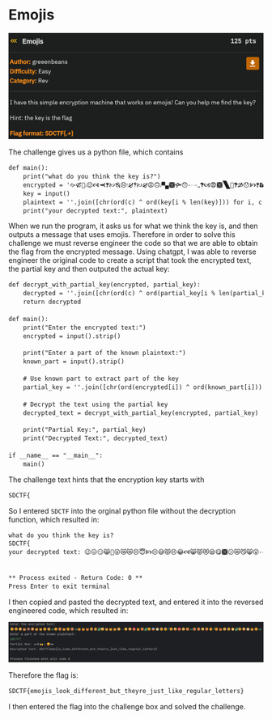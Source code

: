 # Emojis
![](../images/emoji-part-1.png)

The challenge gives us a python file, which contains
```txt
def main():
    print("what do you think the key is?")
    encrypted = '🙚🙒🙌🙭😌🙧🙬🙻🙠🙓😣🙯🙖🙺🙠🙖😡🙃🙭🙿🙩🙟😯🙮🙬🙸🙻🙦😨🙩🙽🙉🙻🙑😯🙥🙻🙳🙐🙓😿🙯🙽🙉🙣🙐😡🙹🙖🙤🙪🙞😿🙰🙨🙤🙐🙕😯🙨🙽🙳🙽🙊😷'
    key = input()
    plaintext = ''.join([chr(ord(c) ^ ord(key[i % len(key)])) for i, c in enumerate(encrypted)])
    print("your decrypted text:", plaintext)
```

When we run the program, it asks us for what we think the key is, and then outputs a message that uses emojis. Therefore in order to solve this challenge we must reverse engineer the code so that we are able to obtain the flag from the encrypted message. Using chatgpt, I was able to reverse engineer the original code to create a script that took the encrypted text, the partial key and then outputed the actual key:
```txt
def decrypt_with_partial_key(encrypted, partial_key):
    decrypted = ''.join([chr(ord(c) ^ ord(partial_key[i % len(partial_key)])) for i, c in enumerate(encrypted)])
    return decrypted

def main():
    print("Enter the encrypted text:")
    encrypted = input().strip()
    
    print("Enter a part of the known plaintext:")
    known_part = input().strip()
    
    # Use known part to extract part of the key
    partial_key = ''.join([chr(ord(encrypted[i]) ^ ord(known_part[i])) for i in range(len(known_part))])
    
    # Decrypt the text using the partial key
    decrypted_text = decrypt_with_partial_key(encrypted, partial_key)
    
    print("Partial Key:", partial_key)
    print("Decrypted Text:", decrypted_text)

if __name__ == "__main__":
    main()
```
The challenge text hints that the encryption key starts with 
```txt
SDCTF{
```
So I entered `SDCTF` into the orginal python file without the decryption function, which resulted in:

```txt
what do you think the key is?
SDCTF{
your decrypted text: 😉😖😏😹🙊😜😿😿😣😇🙥😔😅😾😣😂🙧😸😾😻😪😋🙩😕😿😼😸😲🙮😒😮😍😸😅🙩😞😨😷😓😇🙹😔😮😍😠😄🙧😂😅😠😩😊🙹😋😻😠😓😁🙩😓😮😷😾😞🙱


** Process exited - Return Code: 0 **
Press Enter to exit terminal
```
I then copied and pasted the decrypted text, and entered it into the reversed engineered code, which resulted in:

![](../images/emoji-part-2.png)

Therefore the flag is:

```txt
SDCTF{emojis_look_different_but_theyre_just_like_regular_letters}
```
I then entered the flag into the challenge box and solved the challenge.

